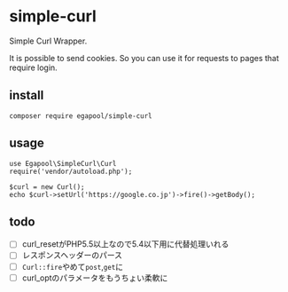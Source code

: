 # simple-curl
Simple Curl Wrapper.

It is possible to send cookies. So you can use it for requests to pages that require login.

## install

```
composer require egapool/simple-curl
```

## usage

```
use Egapool\SimpleCurl\Curl
require('vendor/autoload.php');

$curl = new Curl();
echo $curl->setUrl('https://google.co.jp')->fire()->getBody();

```

## todo

- [ ] curl_resetがPHP5.5以上なので5.4以下用に代替処理いれる
- [ ] レスポンスヘッダーのパース
- [ ] `Curl::fire`やめて`post`,`get`に
- [ ] curl_optのパラメータをもうちょい柔軟に
